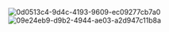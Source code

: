![0d0513c4-9d4c-4193-9609-ec09277cb7a0](https://github.com/user-attachments/assets/fdb097ed-caa6-4795-8ab4-a0d5a5bdb79d)
![09e24eb9-d9b2-4944-ae03-a2d947c11b8a](https://github.com/user-attachments/assets/37ebbf51-9fba-4c08-b09c-981077598501)
